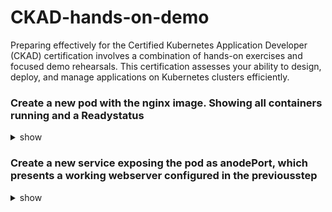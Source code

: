 # CKAD-hands-on-demo
Preparing effectively for the Certified Kubernetes Application Developer (CKAD) certification involves a combination of hands-on exercises and focused demo rehearsals. This certification assesses your ability to design, deploy, and manage applications on Kubernetes clusters efficiently.



### Create a new pod with the nginx image. Showing all containers running and a Readystatus

<details><summary>show</summary>
<p>

```bash
kubectl run nginx --image nginx
```

```bash
 kubectl get pods -o=jsonpath='{range .items[*]}{range .status.containerStatuses[?(@.state.running)]}{"\tContainer Name: "}{.name}{"\tRunning: "}{.state.running}{"\tReadyStatus: "}{.ready}{"\n"}{end}{end}'
```
</p>
</details>

### Create a new service exposing the pod as anodePort, which presents a working webserver configured in the previousstep

<details><summary>show</summary>
<p>

```bash
kubectl create service nodeport svc --tcp=5678:80 --dry-run -o yaml > svc.yaml
```


```bash
vi svc.yaml
```

```yaml
apiVersion: v1
kind: Service
metadata:
  creationTimestamp: null
  labels:
    app: svc
  name: svc
spec:
  ports:
  - name: 5678-80
    port: 5678
    protocol: TCP
    targetPort: 80
  selector:
    run: nginx // Add run: nginx selector 
  type: NodePort
status:
  loadBalancer: {}
```

```bash
>ctr:x!
```

```bash
kubectl apply -f svc.yaml
```

```bash
kubectl get svc svc -o wide
```

```bash
curl 10.110.220.208:5678
```

</p>
</details>
